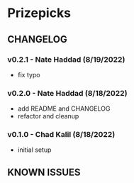 # Prizepicks

## CHANGELOG

### v0.2.1 - Nate Haddad (8/19/2022)
- fix typo

### v0.2.0 - Nate Haddad (8/18/2022)
- add README and CHANGELOG
- refactor and cleanup

### v0.1.0 - Chad Kalil (8/18/2022)
- initial setup

## KNOWN ISSUES

